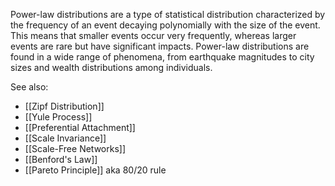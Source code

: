 Power-law distributions are a type of statistical distribution characterized by the frequency of an event decaying polynomially with the size of the event. This means that smaller events occur very frequently, whereas larger events are rare but have significant impacts. Power-law distributions are found in a wide range of phenomena, from earthquake magnitudes to city sizes and wealth distributions among individuals.

See also:
- [[Zipf Distribution]]
- [[Yule Process]]
- [[Preferential Attachment]]
- [[Scale Invariance]]
- [[Scale-Free Networks]]
- [[Benford's Law]]
- [[Pareto Principle]] aka 80/20 rule